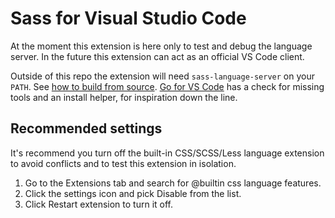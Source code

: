 # Sass for Visual Studio Code

At the moment this extension is here only to test and debug the language server.
In the future this extension can act as an official VS Code client.

Outside of this repo the extension will need `sass-language-server` on your `PATH`. See [how to build from source](../docs/contributing/building.md). [Go for VS Code](https://github.com/golang/vscode-go/tree/master/extension) has a check for missing tools and an install helper, for inspiration down the line.

## Recommended settings

It's recommend you turn off the built-in CSS/SCSS/Less language extension to avoid conflicts and to test this extension in isolation.

1. Go to the Extensions tab and search for @builtin css language features.
2. Click the settings icon and pick Disable from the list.
3. Click Restart extension to turn it off.
